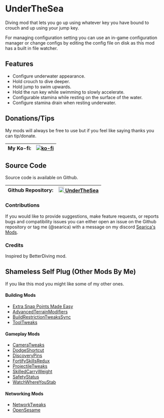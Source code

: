 # UnderTheSea
Diving mod that lets you go up using whatever key you have bound to crouch and up using your jump key.

For managing configuration setting you can use an in-game configuration manager or 
change configs by editing the config file on disk as this mod has a built in file watcher.

## Features
- Configure underwater appearance.
- Hold crouch to dive deeper.
- Hold jump to swim upwards.
- Hold the run key while swimming to slowly accelerate.
- Configurable stamina while resting on the surface of the water.
- Configure stamina drain when resting underwater.

## Donations/Tips
My mods will always be free to use but if you feel like saying thanks you can tip/donate.

| My Ko-fi: | [![ko-fi](https://ko-fi.com/img/githubbutton_sm.svg)](https://ko-fi.com/searica) |
|-----------|---------------|

## Source Code
Source code is available on Github.

| Github Repository: | <img height="18" src="https://github.githubassets.com/favicons/favicon-dark.svg"></img><a href="https://github.com/searica/UnderTheSea"> UnderTheSea</a> |
|-----------|---------------|

### Contributions
If you would like to provide suggestions, make feature requests, or reports bugs and compatibility issues you can either open an issue on the Github repository or tag me (@searica) with a message on my discord [Searica's Mods](https://discord.gg/sFmGTBYN6n).

### Credits
Inspired by BetterDiving mod.

## Shameless Self Plug (Other Mods By Me)
If you like this mod you might like some of my other ones.

#### Building Mods
- [Extra Snap Points Made Easy](https://thunderstore.io/c/valheim/p/Searica/Extra_Snap_Points_Made_Easy/)
- [AdvancedTerrainModifiers](https://thunderstore.io/c/valheim/p/Searica/AdvancedTerrainModifiers/)
- [BuildRestrictionTweaksSync](https://thunderstore.io/c/valheim/p/Searica/BuildRestrictionTweaksSync/)
- [ToolTweaks](https://thunderstore.io/c/valheim/p/Searica/ToolTweaks/)

#### Gameplay Mods
- [CameraTweaks](https://thunderstore.io/c/valheim/p/Searica/CameraTweaks/)
- [DodgeShortcut](https://thunderstore.io/c/valheim/p/Searica/DodgeShortcut/)
- [DiscoveryPins](https://thunderstore.io/c/valheim/p/Searica/DiscoveryPins/)
- [FortifySkillsRedux](https://thunderstore.io/c/valheim/p/Searica/FortifySkillsRedux/)
- [ProjectileTweaks](https://thunderstore.io/c/valheim/p/Searica/ProjectileTweaks/)
- [SkilledCarryWeight](https://thunderstore.io/c/valheim/p/Searica/SkilledCarryWeight/)
- [SafetyStatus](https://thunderstore.io/c/valheim/p/Searica/SafetyStatus/)
- [WatchWhereYouStab](https://thunderstore.io/c/valheim/p/Searica/WatchWhereYouStab/)

#### Networking Mods
- [NetworkTweaks](https://thunderstore.io/c/valheim/p/Searica/NetworkTweaks/)
- [OpenSesame](https://thunderstore.io/c/valheim/p/Searica/OpenSesame/)